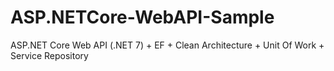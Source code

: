 # ASP.NETCore-WebAPI-Sample
ASP.NET Core Web API (.NET 7) + EF + Clean Architecture + Unit Of Work + Service Repository 
